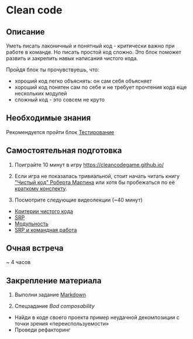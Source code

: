 # Clean code

## Описание


Уметь писать лаконичный и понятный код - критически важно при работе в команде. Но писать простой код сложно.
Это блок поможет развить и закрепить навык написания чистого кода.

Пройдя блок ты прочувствуешь, что:

- хороший код легко объяснять: он сам себя объясняет
- хороший код понятен сам по себе и не требует прочтения кода еще нескольких модулей
- сложный код - это совсем не круто


## Необходимые знания

Рекомендуется пройти блок [Тестирование](https://github.com/kontur-csharper/testing)


## Самостоятельная подготовка

1. Поиграйте 10 минут в игру https://cleancodegame.github.io/

2. Если игра не показалась тривиальной, стоит начать читать книгу ["Чистый код" Роберта Мартина](http://bit.ly/1Dwre5P) или хотя бы пробежаться по её [краткому конспекту](http://slidesha.re/1DTGjwg).

3. Посмотрите следующие видеолекции (~40 минут)
  * [Критерии чистого кода](https://ulearn.me/Course/cs2/Kritierii_chistogho_koda_cb1d4c4d-47cd-4d51-bfb6-a05fc95e511e)
  * [SRP](https://ulearn.me/Course/cs2/SRP_5545b91a-c5c4-425b-a1e3-68663af63464)
  * [Модульность](https://ulearn.me/Course/cs2/Modul_nost__1f04d8a9-37cb-4bee-9c7d-77bb565ca346)
  * [SRP и командная работа](https://ulearn.me/Course/cs2/SRP_i_komandnaia_rabota_af23a59a-b1fe-4d88-8d9a-7ecc5e1fdfc4)


## Очная встреча

~ 4 часов


## Закрепление материала

1. Выполни задание [Markdown](Markdown)

2. Спецзадание _Bad composability_
  - Найди в коде своего проекта пример неудачной декомпозиции с точки зрения «переиспользуемости»
  - Проведи рефакторинг
